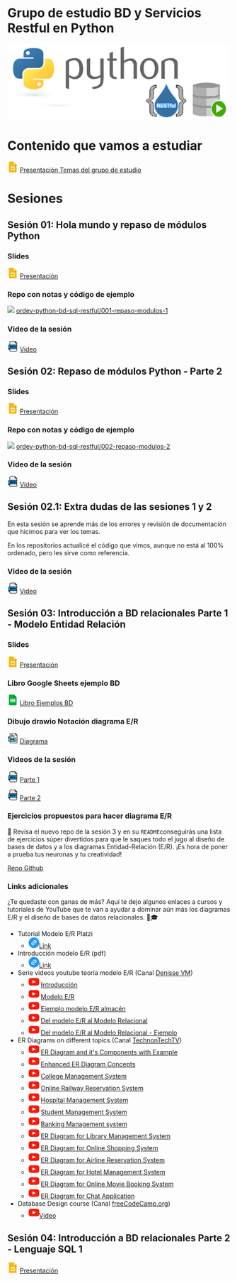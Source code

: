 # Grupo de estudio BD y Servicios Restful en Python

![](./img/logo.png)

# Contenido que vamos a estudiar

![](./img/slides_icon.png) [Presentación Temas del grupo de estudio](https://docs.google.com/presentation/d/1SEisiShJnT6mIKS3UhYhbg3EUdGu0F_Km-1nYkAIreg/edit?usp=drive_link)

# Sesiones

## Sesión 01: Hola mundo y repaso de módulos Python

### Slides

![](./img/slides_icon.png) [Presentación](https://docs.google.com/presentation/d/1RT8x815My8LgtLI68cLRwDvDV0M6MoSAvsAoS0iyw8U/edit?usp=drive_link)

### Repo con notas y código de ejemplo

![](./img/github.png) [ordev-python-bd-sql-restful/001-repaso-modulos-1](https://github.com/ordev-python-bd-sql-restful/001-repaso-modulos-1)

### Video de la sesión

![](./img/mp4_file_icon.png) [Vídeo](https://drive.google.com/file/d/1vZmrxmNBCkX9ChccSs61QL33UMdpZfX7/view?usp=drive_link)

## Sesión 02: Repaso de módulos Python - Parte 2

### Slides

![](./img/slides_icon.png) [Presentación](https://docs.google.com/presentation/d/12u5MsXCl7Es19l8AzzDAsxHPApaLXZprcn4tVywq-Bc/edit?usp=drive_link)

### Repo con notas y código de ejemplo

![](./img/github.png) [ordev-python-bd-sql-restful/002-repaso-modulos-2](https://github.com/ordev-python-bd-sql-restful/002-repaso-modulos-2
)

### Video de la sesión

![](./img/mp4_file_icon.png) [Vídeo](https://drive.google.com/file/d/1oCE84KeFUQZYoBW__WIoVkJEWxHMZuci/view?usp=drive_link)

## Sesión 02.1: Extra dudas de las sesiones 1 y 2

En esta sesión se aprende más de los errores y revisión de documentación que hicimos para ver los temas.

En los repositorios actualicé el código que vimos, aunque no está al 100% ordenado, pero les sirve como referencia.

### Video de la sesión  

![](./img/mp4_file_icon.png) [Vídeo](https://drive.google.com/file/d/1XeAzb-3JAqY9n-0JS9mvW6AByzY3oKkT/view?usp=drive_links)

## Sesión 03: Introducción a BD relacionales Parte 1 - Modelo Entidad Relación

### Slides

![](./img/slides_icon.png) [Presentación](https://docs.google.com/presentation/d/1lcbN3qRjeEUqlrVDs2O_jd0XP1__hUskn6Bga8mNcuc/edit?usp=drive_link)


### Libro Google Sheets ejemplo BD

![](./img/google-sheets.png) [Libro Ejemplos BD](https://docs.google.com/spreadsheets/d/1DRgRMSruw5Wz-XnXNGayGbaArSWohrGmFjzh4QXbs5k/edit?usp=drive_link)

### Dibujo drawio Notación diagrama E/R

![](./img/xml.png) [Diagrama](https://drive.google.com/file/d/1Qgod82o_eRyTkFXsYJkEMmstob3tYFIC/view?usp=drive_link)


### Videos de la sesión

![](./img/mp4_file_icon.png) [Parte 1](https://drive.google.com/file/d/1XKswtPM9jh7nrAH_uJuYXG8y47Xwgdof/view?usp=drive_link)

![](./img/mp4_file_icon.png) [Parte 2](https://drive.google.com/file/d/1y_Pir-_vRjnkIftNR7lNsUFg72AV2iC0/view?usp=drive_link)

### Ejercicios propuestos para hacer diagrama E/R

👋 Revisa el nuevo repo de la sesión 3 y en su `README`conseguirás una lista de ejercicios súper divertidos para que le saques todo el jugo al diseño de bases de datos y a los diagramas Entidad-Relación (E/R). ¡Es hora de poner a prueba tus neuronas y tu creatividad!

[Repo Github](https://github.com/ordev-python-bd-sql-restful/003-intro-bd-relacionales-1)

### Links adicionales

¿Te quedaste con ganas de más? Aquí te dejo algunos enlaces a cursos y tutoriales de YouTube que te van a ayudar a dominar aún más los diagramas E/R y el diseño de bases de datos relacionales. 🚀🎓

- Tutorial Modelo E/R Platzi
  - ![](./img/link.png)[Link](https://platzi.com/tutoriales/1566-fundamentos-db/9341-diagramas-entidad-relacion-er/) 
- Introducción modelo E/R (pdf)
  - ![](./img/link.png)[Link](https://cursos.aiu.edu/Base%20de%20Datos/pdf/Tema%203.pdf) 
- Serie videos youtube teoría modelo E/R (Canal [Denisse VM](https://www.youtube.com/@Denisse-VM))
  - ![](./img/youtube.png) [Introducción](https://youtu.be/k7KVdlAUZWU)
  - ![](./img/youtube.png) [Modelo E/R](https://youtu.be/68nnQu4_fGU)
  - ![](./img/youtube.png) [Ejemplo modelo E/R almacén](https://youtu.be/-JcI1pkYnmI)
  - ![](./img/youtube.png) [Del modelo E/R al Modelo Relacional](https://youtu.be/_bI5CUOtWEg)
  - ![](./img/youtube.png) [Del modelo E/R al Modelo Relacional - Ejemplo](https://youtu.be/JxPg7UPj87Q)   
- ER Diagrams on different topics (Canal [TechnonTechTV](https://www.youtube.com/@TechnonTechTV))
  - ![](./img/youtube.png) [ER Diagram and it's Components with Example](https://youtu.be/kMB3l-FKQAw?si=HFxZ3aTKSO5CUAhs)
  - ![](./img/youtube.png) [Enhanced ER Diagram Concepts](https://youtu.be/YiMpUhZ92JE?si=sZooEu9u4fJcq3cr)
  - ![](./img/youtube.png) [College Management System ](https://youtu.be/aoQn5gyBmRY?si=oO6fnxO5E2T2iVQ5)
  - ![](./img/youtube.png) [Online Railway Reservation System](https://youtu.be/ma8V3QPnQ0E?si=hV_pe7lbnvjBdDhI)
  - ![](./img/youtube.png) [Hospital Management System](https://youtu.be/u2TamhmHrvg?si=PasvppWBQbAIqfQ6)
  - ![](./img/youtube.png) [Student Management System](https://youtu.be/4CCkQBn5Fwc?si=z2IIb9UGsi4Mn5-v)
  - ![](./img/youtube.png) [Banking Management system](https://youtu.be/RVyCJXn--jY?si=t02kDud0UnHMxtdx)
  - ![](./img/youtube.png) [ER Diagram for Library Management System](https://youtu.be/OXpvOx5KjhQ?si=3qGMozWwPIWv0u8s)
  - ![](./img/youtube.png) [ER Diagram for Online Shopping System](https://youtu.be/OPD5JPQdvv4?si=XsosGXsk9d22FH0L)
  - ![](./img/youtube.png) [ER Diagram for Airline Reservation System](https://youtu.be/FcC8zhtOaSg?si=V-5ibZhLZr4_edaZ)
  - ![](./img/youtube.png) [ER Diagram for Hotel Management System](https://youtu.be/inoV7qom05I?si=yoX5BK2ukTd4rrQa)
  - ![](./img/youtube.png) [ER Diagram for Online Movie Booking System](https://youtu.be/o7ZcrZ-N5Gw?si=if7J1SkPIunvdVs-)
  - ![](./img/youtube.png) [ER Diagram for Chat Application](https://youtu.be/7foWprBIb3w?si=D6arGUB-huX2dJby)
- Database Design course (Canal [freeCodeCamp.org](https://www.youtube.com/@freecodecamp))
  - ![](./img/youtube.png)[Video](https://youtu.be/ztHopE5Wnpc?si=9X9X5VPjOuwc2TYY)


## Sesión 04: Introducción a BD relacionales Parte 2 - Lenguaje SQL 1

![](./img/slides_icon.png) [Presentación](https://docs.google.com/presentation/d/1Jk7lqKvJqGhy8-ZOd-tYmLw1vdVDaEq1PV9G-R3sGrI/edit?usp=drive_link)

